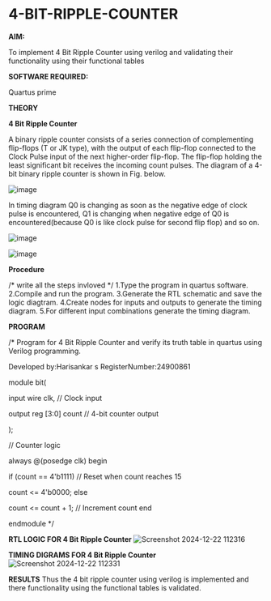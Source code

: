 # 4-BIT-RIPPLE-COUNTER

**AIM:**

To implement  4 Bit Ripple Counter using verilog and validating their functionality using their functional tables

**SOFTWARE REQUIRED:**

Quartus prime

**THEORY**

**4 Bit Ripple Counter**

A binary ripple counter consists of a series connection of complementing flip-flops (T or JK type), with the output of each flip-flop connected to the Clock Pulse input of the next higher-order flip-flop. The flip-flop holding the least significant bit receives the incoming count pulses. The diagram of a 4-bit binary ripple counter is shown in Fig. below.

![image](https://github.com/naavaneetha/4-BIT-RIPPLE-COUNTER/assets/154305477/cb4b74d4-31ab-4359-95d0-d22e67daba13)

In timing diagram Q0 is changing as soon as the negative edge of clock pulse is encountered, Q1 is changing when negative edge of Q0 is encountered(because Q0 is like clock pulse for second flip flop) and so on.

![image](https://github.com/naavaneetha/4-BIT-RIPPLE-COUNTER/assets/154305477/a573a7d6-014e-4e54-93e6-e2ac9530960b)

![image](https://github.com/naavaneetha/4-BIT-RIPPLE-COUNTER/assets/154305477/85e1958a-2fc1-49bb-9a9f-d58ccbf3663c)

**Procedure**

/* write all the steps invloved */
1.Type the program in quartus software.
2.Compile and run the program.
3.Generate the RTL schematic and save the logic diagtram.
4.Create nodes for inputs and outputs to generate the timing diagram.
5.For different input combinations generate the timing diagram.

**PROGRAM**

/* Program for 4 Bit Ripple Counter and verify its truth table in quartus using Verilog programming.

 Developed by:Harisankar s
 RegisterNumber:24900861

 module bit(

input wire clk, // Clock input

output reg [3:0] count // 4-bit counter output

);

// Counter logic

always @(posedge clk) begin

if (count == 4'b1111) // Reset when count reaches 15

   count <= 4'b0000;
else

   count <= count + 1; // Increment count
end

endmodule
*/

**RTL LOGIC FOR 4 Bit Ripple Counter**
![Screenshot 2024-12-22 112316](https://github.com/user-attachments/assets/f90e9751-9427-44c3-91a7-6e1acfc36f03)


**TIMING DIGRAMS FOR 4 Bit Ripple Counter**
![Screenshot 2024-12-22 112331](https://github.com/user-attachments/assets/1c46e13c-2449-4caa-aae4-94ee036deece)


**RESULTS**
Thus the 4 bit ripple counter using verilog is implemented and there functionality using the functional tables is validated.
